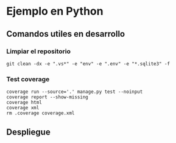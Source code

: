 # Ejemplo en Python

## Comandos utiles en desarrollo

### Limpiar el repositorio

```shell
git clean -dx -e ".vs*" -e "env" -e ".env" -e "*.sqlite3" -f
```

### Test coverage

```shell
coverage run --source='.' manage.py test --noinput
coverage report --show-missing
coverage html
coverage xml
rm .coverage coverage.xml
```

## Despliegue
